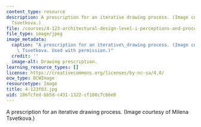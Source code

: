 ```yaml
---
content_type: resource
description: A prescription for an iterative drawing process. (Image courtesy of Milena
  Tsvetkova.)
file: /courses/4-123-architectural-design-level-i-perceptions-and-processes-fall-2003/186fcfedbb5dc4311322cf100c7c66e0_4-123f03.jpg
file_type: image/jpeg
image_metadata:
  caption: "A prescription for an iterative\_drawing process. (Image courtesy of Milena\
    \ Tsvetkova. Used with permission.)"
  credit: ''
  image-alt: Drawing prescription.
learning_resource_types: []
license: https://creativecommons.org/licenses/by-nc-sa/4.0/
ocw_type: OCWImage
resourcetype: Image
title: 4-123f03.jpg
uid: 186fcfed-bb5d-c431-1322-cf100c7c66e0
---
```

A prescription for an iterative drawing process. (Image courtesy of Milena Tsvetkova.)